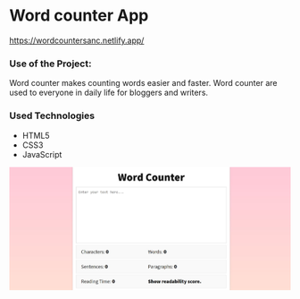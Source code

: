 
<h1>Word counter App</h1>

https://wordcountersanc.netlify.app/

### Use of the Project:

<p>Word counter makes counting words easier and faster. Word counter are used to everyone in daily life for bloggers and writers.
<h3>Used Technologies</h3>
<ul>
  <li>HTML5</li>
  <li>CSS3</li>
  <li>JavaScript</li>
</ul>

![Capture](Capture.JPG)
